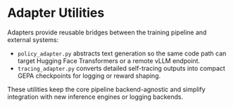 # Adapter Utilities

Adapters provide reusable bridges between the training pipeline and external
systems:

- `policy_adapter.py` abstracts text generation so the same code path can
  target Hugging Face Transformers or a remote vLLM endpoint.
- `tracing_adapter.py` converts detailed self-tracing outputs into compact GEPA
  checkpoints for logging or reward shaping.

These utilities keep the core pipeline backend-agnostic and simplify
integration with new inference engines or logging backends.
